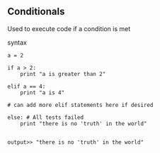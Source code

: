 ##  Conditionals

Used to execute code if a condition is met

syntax

    a = 2

    if a > 2:
        print "a is greater than 2"

    elif a == 4:
        print "a is 4"

    # can add more elif statements here if desired

    else: # All tests failed
        print "there is no 'truth' in the world"


    output>> "there is no 'truth' in the world"
